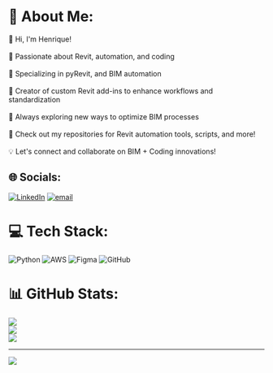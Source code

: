 # 💫 About Me:
👋 Hi, I'm Henrique!<br><br>🔹 Passionate about Revit, automation, and coding<br><br>🔹 Specializing in pyRevit, and BIM automation<br><br>🔹 Creator of custom Revit add-ins to enhance workflows and standardization<br><br>🔹 Always exploring new ways to optimize BIM processes<br><br>🚀 Check out my repositories for Revit automation tools, scripts, and more!<br><br>💡 Let's connect and collaborate on BIM + Coding innovations!


## 🌐 Socials:
[![LinkedIn](https://img.shields.io/badge/LinkedIn-%230077B5.svg?logo=linkedin&logoColor=white)](https://linkedin.com/in/www.linkedin.com/in/henrique-nandi) [![email](https://img.shields.io/badge/Email-D14836?logo=gmail&logoColor=white)](mailto:henrique-nandi@hotmail.com) 

# 💻 Tech Stack:
![Python](https://img.shields.io/badge/python-3670A0?style=for-the-badge&logo=python&logoColor=ffdd54) ![AWS](https://img.shields.io/badge/AWS-%23FF9900.svg?style=for-the-badge&logo=amazon-aws&logoColor=white) ![Figma](https://img.shields.io/badge/figma-%23F24E1E.svg?style=for-the-badge&logo=figma&logoColor=white) ![GitHub](https://img.shields.io/badge/github-%23121011.svg?style=for-the-badge&logo=github&logoColor=white)
# 📊 GitHub Stats:
![](https://github-readme-stats.vercel.app/api?username=henriquenandi&theme=dark&hide_border=false&include_all_commits=false&count_private=false)<br/>
![](https://github-readme-streak-stats.herokuapp.com/?user=henriquenandi&theme=dark&hide_border=false)<br/>
![](https://github-readme-stats.vercel.app/api/top-langs/?username=henriquenandi&theme=dark&hide_border=false&include_all_commits=false&count_private=false&layout=compact)

---
[![](https://visitcount.itsvg.in/api?id=henriquenandi&icon=0&color=0)](https://visitcount.itsvg.in)

<!-- Proudly created with GPRM ( https://gprm.itsvg.in ) -->
